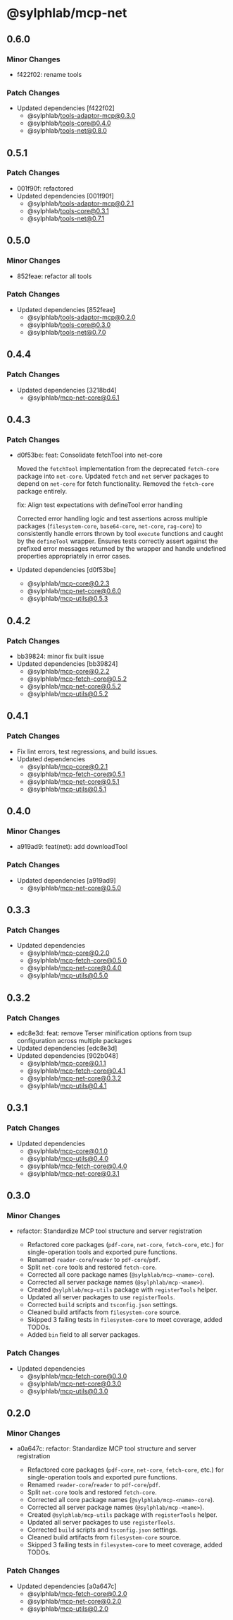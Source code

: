 # @sylphlab/mcp-net

## 0.6.0

### Minor Changes

- f422f02: rename tools

### Patch Changes

- Updated dependencies [f422f02]
  - @sylphlab/tools-adaptor-mcp@0.3.0
  - @sylphlab/tools-core@0.4.0
  - @sylphlab/tools-net@0.8.0

## 0.5.1

### Patch Changes

- 001f90f: refactored
- Updated dependencies [001f90f]
  - @sylphlab/tools-adaptor-mcp@0.2.1
  - @sylphlab/tools-core@0.3.1
  - @sylphlab/tools-net@0.7.1

## 0.5.0

### Minor Changes

- 852feae: refactor all tools

### Patch Changes

- Updated dependencies [852feae]
  - @sylphlab/tools-adaptor-mcp@0.2.0
  - @sylphlab/tools-core@0.3.0
  - @sylphlab/tools-net@0.7.0

## 0.4.4

### Patch Changes

- Updated dependencies [3218bd4]
  - @sylphlab/mcp-net-core@0.6.1

## 0.4.3

### Patch Changes

- d0f53be: feat: Consolidate fetchTool into net-core

  Moved the `fetchTool` implementation from the deprecated `fetch-core` package into `net-core`.
  Updated `fetch` and `net` server packages to depend on `net-core` for fetch functionality.
  Removed the `fetch-core` package entirely.

  fix: Align test expectations with defineTool error handling

  Corrected error handling logic and test assertions across multiple packages (`filesystem-core`, `base64-core`, `net-core`, `rag-core`) to consistently handle errors thrown by tool `execute` functions and caught by the `defineTool` wrapper. Ensures tests correctly assert against the prefixed error messages returned by the wrapper and handle undefined properties appropriately in error cases.

- Updated dependencies [d0f53be]
  - @sylphlab/mcp-core@0.2.3
  - @sylphlab/mcp-net-core@0.6.0
  - @sylphlab/mcp-utils@0.5.3

## 0.4.2

### Patch Changes

- bb39824: minor fix built issue
- Updated dependencies [bb39824]
  - @sylphlab/mcp-core@0.2.2
  - @sylphlab/mcp-fetch-core@0.5.2
  - @sylphlab/mcp-net-core@0.5.2
  - @sylphlab/mcp-utils@0.5.2

## 0.4.1

### Patch Changes

- Fix lint errors, test regressions, and build issues.
- Updated dependencies
  - @sylphlab/mcp-core@0.2.1
  - @sylphlab/mcp-fetch-core@0.5.1
  - @sylphlab/mcp-net-core@0.5.1
  - @sylphlab/mcp-utils@0.5.1

## 0.4.0

### Minor Changes

- a919ad9: feat(net): add downloadTool

### Patch Changes

- Updated dependencies [a919ad9]
  - @sylphlab/mcp-net-core@0.5.0

## 0.3.3

### Patch Changes

- Updated dependencies
  - @sylphlab/mcp-core@0.2.0
  - @sylphlab/mcp-fetch-core@0.5.0
  - @sylphlab/mcp-net-core@0.4.0
  - @sylphlab/mcp-utils@0.5.0

## 0.3.2

### Patch Changes

- edc8e3d: feat: remove Terser minification options from tsup configuration across multiple packages
- Updated dependencies [edc8e3d]
- Updated dependencies [902b048]
  - @sylphlab/mcp-core@0.1.1
  - @sylphlab/mcp-fetch-core@0.4.1
  - @sylphlab/mcp-net-core@0.3.2
  - @sylphlab/mcp-utils@0.4.1

## 0.3.1

### Patch Changes

- Updated dependencies
  - @sylphlab/mcp-core@0.1.0
  - @sylphlab/mcp-utils@0.4.0
  - @sylphlab/mcp-fetch-core@0.4.0
  - @sylphlab/mcp-net-core@0.3.1

## 0.3.0

### Minor Changes

- refactor: Standardize MCP tool structure and server registration

  - Refactored core packages (`pdf-core`, `net-core`, `fetch-core`, etc.) for single-operation tools and exported pure functions.
  - Renamed `reader-core`/`reader` to `pdf-core`/`pdf`.
  - Split `net-core` tools and restored `fetch-core`.
  - Corrected all core package names (`@sylphlab/mcp-<name>-core`).
  - Corrected all server package names (`@sylphlab/mcp-<name>`).
  - Created `@sylphlab/mcp-utils` package with `registerTools` helper.
  - Updated all server packages to use `registerTools`.
  - Corrected `build` scripts and `tsconfig.json` settings.
  - Cleaned build artifacts from `filesystem-core` source.
  - Skipped 3 failing tests in `filesystem-core` to meet coverage, added TODOs.
  - Added `bin` field to all server packages.

### Patch Changes

- Updated dependencies
  - @sylphlab/mcp-fetch-core@0.3.0
  - @sylphlab/mcp-net-core@0.3.0
  - @sylphlab/mcp-utils@0.3.0

## 0.2.0

### Minor Changes

- a0a647c: refactor: Standardize MCP tool structure and server registration

  - Refactored core packages (`pdf-core`, `net-core`, `fetch-core`, etc.) for single-operation tools and exported pure functions.
  - Renamed `reader-core`/`reader` to `pdf-core`/`pdf`.
  - Split `net-core` tools and restored `fetch-core`.
  - Corrected all core package names (`@sylphlab/mcp-<name>-core`).
  - Corrected all server package names (`@sylphlab/mcp-<name>`).
  - Created `@sylphlab/mcp-utils` package with `registerTools` helper.
  - Updated all server packages to use `registerTools`.
  - Corrected `build` scripts and `tsconfig.json` settings.
  - Cleaned build artifacts from `filesystem-core` source.
  - Skipped 3 failing tests in `filesystem-core` to meet coverage, added TODOs.

### Patch Changes

- Updated dependencies [a0a647c]
  - @sylphlab/mcp-fetch-core@0.2.0
  - @sylphlab/mcp-net-core@0.2.0
  - @sylphlab/mcp-utils@0.2.0
